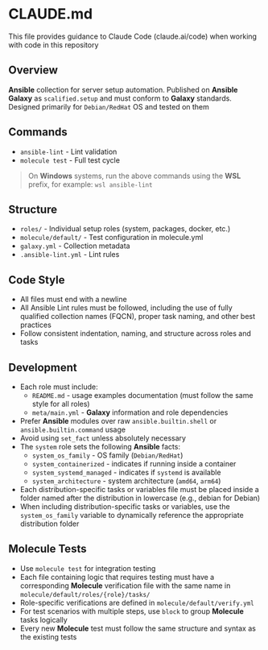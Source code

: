 # CLAUDE.md

This file provides guidance to Claude Code (claude.ai/code) when working with code in this repository

## Overview

**Ansible** collection for server setup automation. Published on **Ansible Galaxy** as `scalified.setup` and must conform to **Galaxy** standards. Designed primarily for `Debian/RedHat` OS and tested on them

## Commands

- `ansible-lint` - Lint validation  
- `molecule test` - Full test cycle

> On **Windows** systems, run the above commands using the **WSL** prefix, for example: `wsl ansible-lint`

## Structure

- `roles/` - Individual setup roles (system, packages, docker, etc.)
- `molecule/default/` - Test configuration in molecule.yml
- `galaxy.yml` - Collection metadata
- `.ansible-lint.yml` - Lint rules

## Code Style

- All files must end with a newline
- All Ansible Lint rules must be followed, including the use of fully qualified collection names (FQCN), proper task naming, and other best practices
- Follow consistent indentation, naming, and structure across roles and tasks

## Development

- Each role must include:
    - `README.md` - usage examples documentation (must follow the same style for all roles)
    - `meta/main.yml` - **Galaxy** information and role dependencies
- Prefer **Ansible** modules over raw `ansible.builtin.shell` or `ansible.builtin.command` usage
- Avoid using `set_fact` unless absolutely necessary
- The `system` role sets the following **Ansible** facts:
    - `system_os_family` - OS family (`Debian/RedHat`)
    - `system_containerized` - indicates if running inside a container
    - `system_systemd_managed` - indicates if `systemd` is available
    - `system_architecture` - system architecture (`amd64`, `arm64`)
- Each distribution-specific tasks or variables file must be placed inside a folder named after the distribution in lowercase (e.g., debian for Debian)
- When including distribution-specific tasks or variables, use the `system_os_family` variable to dynamically reference the appropriate distribution folder

## Molecule Tests

- Use `molecule test` for integration testing
- Each file containing logic that requires testing must have a corresponding **Molecule** verification file with the same name in `molecule/default/roles/{role}/tasks/`
- Role-specific verifications are defined in `molecule/default/verify.yml`
- For test scenarios with multiple steps, use `block` to group **Molecule** tasks logically
- Every new **Molecule** test must follow the same structure and syntax as the existing tests
